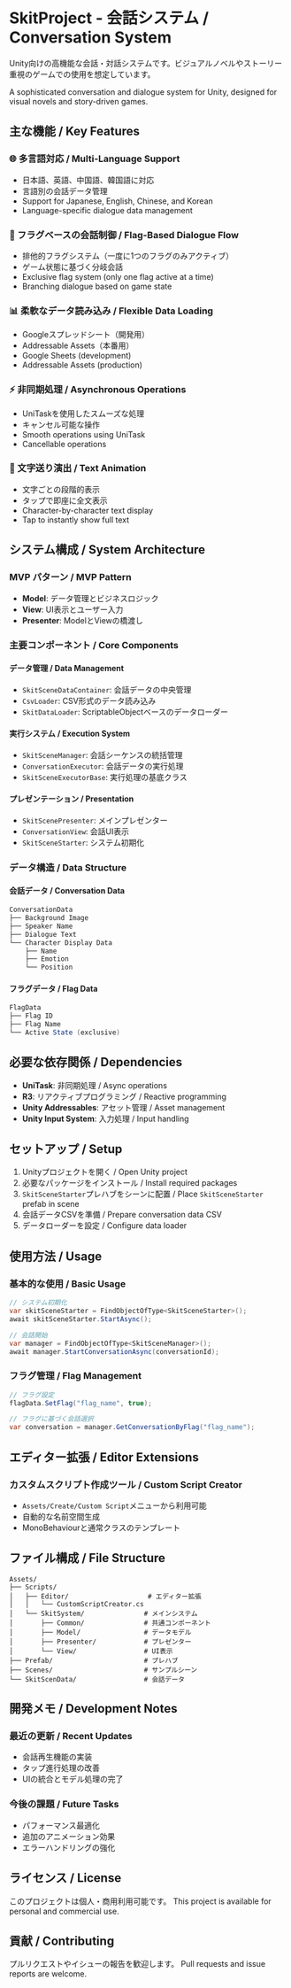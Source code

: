 # SkitProject - 会話システム / Conversation System

Unity向けの高機能な会話・対話システムです。ビジュアルノベルやストーリー重視のゲームでの使用を想定しています。

A sophisticated conversation and dialogue system for Unity, designed for visual novels and story-driven games.

## 主な機能 / Key Features

### 🌐 多言語対応 / Multi-Language Support
- 日本語、英語、中国語、韓国語に対応
- 言語別の会話データ管理
- Support for Japanese, English, Chinese, and Korean
- Language-specific dialogue data management

### 🎯 フラグベースの会話制御 / Flag-Based Dialogue Flow
- 排他的フラグシステム（一度に1つのフラグのみアクティブ）
- ゲーム状態に基づく分岐会話
- Exclusive flag system (only one flag active at a time)
- Branching dialogue based on game state

### 📊 柔軟なデータ読み込み / Flexible Data Loading
- Googleスプレッドシート（開発用）
- Addressable Assets（本番用）
- Google Sheets (development)
- Addressable Assets (production)

### ⚡ 非同期処理 / Asynchronous Operations
- UniTaskを使用したスムーズな処理
- キャンセル可能な操作
- Smooth operations using UniTask
- Cancellable operations

### 🎨 文字送り演出 / Text Animation
- 文字ごとの段階的表示
- タップで即座に全文表示
- Character-by-character text display
- Tap to instantly show full text

## システム構成 / System Architecture

### MVP パターン / MVP Pattern
- **Model**: データ管理とビジネスロジック
- **View**: UI表示とユーザー入力
- **Presenter**: ModelとViewの橋渡し

### 主要コンポーネント / Core Components

#### データ管理 / Data Management
- `SkitSceneDataContainer`: 会話データの中央管理
- `CsvLoader`: CSV形式のデータ読み込み
- `SkitDataLoader`: ScriptableObjectベースのデータローダー

#### 実行システム / Execution System
- `SkitSceneManager`: 会話シーケンスの統括管理
- `ConversationExecutor`: 会話データの実行処理
- `SkitSceneExecutorBase`: 実行処理の基底クラス

#### プレゼンテーション / Presentation
- `SkitScenePresenter`: メインプレゼンター
- `ConversationView`: 会話UI表示
- `SkitSceneStarter`: システム初期化

### データ構造 / Data Structure

#### 会話データ / Conversation Data
```csharp
ConversationData
├── Background Image
├── Speaker Name
├── Dialogue Text
└── Character Display Data
    ├── Name
    ├── Emotion
    └── Position
```

#### フラグデータ / Flag Data
```csharp
FlagData
├── Flag ID
├── Flag Name
└── Active State (exclusive)
```

## 必要な依存関係 / Dependencies

- **UniTask**: 非同期処理 / Async operations
- **R3**: リアクティブプログラミング / Reactive programming
- **Unity Addressables**: アセット管理 / Asset management
- **Unity Input System**: 入力処理 / Input handling

## セットアップ / Setup

1. Unityプロジェクトを開く / Open Unity project
2. 必要なパッケージをインストール / Install required packages
3. `SkitSceneStarter`プレハブをシーンに配置 / Place `SkitSceneStarter` prefab in scene
4. 会話データCSVを準備 / Prepare conversation data CSV
5. データローダーを設定 / Configure data loader

## 使用方法 / Usage

### 基本的な使用 / Basic Usage

```csharp
// システム初期化
var skitSceneStarter = FindObjectOfType<SkitSceneStarter>();
await skitSceneStarter.StartAsync();

// 会話開始
var manager = FindObjectOfType<SkitSceneManager>();
await manager.StartConversationAsync(conversationId);
```

### フラグ管理 / Flag Management

```csharp
// フラグ設定
flagData.SetFlag("flag_name", true);

// フラグに基づく会話選択
var conversation = manager.GetConversationByFlag("flag_name");
```

## エディター拡張 / Editor Extensions

### カスタムスクリプト作成ツール / Custom Script Creator
- `Assets/Create/Custom Script`メニューから利用可能
- 自動的な名前空間生成
- MonoBehaviourと通常クラスのテンプレート

## ファイル構成 / File Structure

```
Assets/
├── Scripts/
│   ├── Editor/                    # エディター拡張
│   │   └── CustomScriptCreator.cs
│   └── SkitSystem/               # メインシステム
│       ├── Common/               # 共通コンポーネント
│       ├── Model/                # データモデル
│       ├── Presenter/            # プレゼンター
│       └── View/                 # UI表示
├── Prefab/                       # プレハブ
├── Scenes/                       # サンプルシーン
└── SkitScenData/                 # 会話データ
```

## 開発メモ / Development Notes

### 最近の更新 / Recent Updates
- 会話再生機能の実装
- タップ進行処理の改善
- UIの統合とモデル処理の完了

### 今後の課題 / Future Tasks
- パフォーマンス最適化
- 追加のアニメーション効果
- エラーハンドリングの強化

## ライセンス / License

このプロジェクトは個人・商用利用可能です。
This project is available for personal and commercial use.

## 貢献 / Contributing

プルリクエストやイシューの報告を歓迎します。
Pull requests and issue reports are welcome.